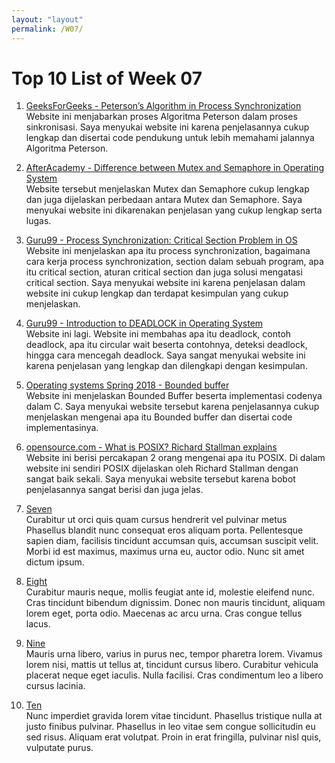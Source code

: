 ```yaml
---
layout: "layout"
permalink: /W07/
---
```


# Top 10 List of Week 07

1. [GeeksForGeeks - Peterson’s Algorithm in Process Synchronization](https://www.geeksforgeeks.org/petersons-algorithm-in-process-synchronization/)<br>
Website ini menjabarkan proses Algoritma Peterson dalam proses sinkronisasi. Saya menyukai website ini karena penjelasannya cukup lengkap
dan disertai code pendukung untuk lebih memahami jalannya Algoritma Peterson.

2. [AfterAcademy - Difference between Mutex and Semaphore in Operating System](https://afteracademy.com/blog/difference-between-mutex-and-semaphore-in-operating-system)<br>
Website tersebut menjelaskan Mutex dan Semaphore cukup lengkap dan juga dijelaskan perbedaan antara Mutex dan Semaphore. Saya menyukai
website ini dikarenakan penjelasan yang cukup lengkap serta lugas.

3. [Guru99 - Process Synchronization: Critical Section Problem in OS](https://www.guru99.com/process-synchronization.html)<br>
Website ini menjelaskan apa itu process synchronization, bagaimana cara kerja process synchronization, section dalam sebuah program,
apa itu critical section, aturan critical section dan juga solusi mengatasi critical section. Saya menyukai website ini karena penjelasan
dalam website ini cukup lengkap dan terdapat kesimpulan yang cukup menjelaskan.

4. [Guru99 - Introduction to DEADLOCK in Operating System](https://www.guru99.com/deadlock-in-operating-system.html)<br>
Website ini lagi. Website ini membahas apa itu deadlock, contoh deadlock, apa itu circular wait beserta contohnya, deteksi deadlock,
hingga cara mencegah deadlock. Saya sangat menyukai website ini karena penjelasan yang lengkap dan dilengkapi dengan kesimpulan.

5. [Operating systems Spring 2018 - Bounded buffer](http://www.it.uu.se/education/course/homepage/os/vt18/module-4/bounded-buffer/)<br>
Website ini menjelaskan Bounded Buffer beserta implementasi codenya dalam C. Saya menyukai website tersebut karena penjelasannya
cukup menjelaskan mengenai apa itu Bounded buffer dan disertai code implementasinya.

6. [opensource.com - What is POSIX? Richard Stallman explains](https://opensource.com/article/19/7/what-posix-richard-stallman-explains)<br>
Website ini berisi percakapan 2 orang mengenai apa itu POSIX. Di dalam website ini sendiri POSIX dijelaskan oleh Richard Stallman dengan
sangat baik sekali. Saya menyukai website tersebut karena bobot penjelasannya sangat berisi dan juga jelas.

7. [Seven](https://en.wikipedia.org/wiki/7)<br>
Curabitur ut orci quis quam cursus hendrerit vel pulvinar metus
Phasellus blandit nunc consequat eros aliquam porta.
Pellentesque sapien diam, facilisis tincidunt accumsan quis, accumsan suscipit velit. 
Morbi id est maximus, maximus urna eu, auctor odio. 
Nunc sit amet dictum ipsum.

8. [Eight](https://en.wikipedia.org/wiki/8)<br>
Curabitur mauris neque, mollis feugiat ante id, molestie eleifend nunc.
Cras tincidunt bibendum dignissim.
Donec non mauris tincidunt, aliquam lorem eget, porta odio.
Maecenas ac arcu urna.
Cras congue tellus lacus.

9. [Nine](https://en.wikipedia.org/wiki/9)<br>
Mauris urna libero, varius in purus nec, tempor pharetra lorem.
Vivamus lorem nisi, mattis ut tellus at, tincidunt cursus libero.
Curabitur vehicula placerat neque eget iaculis.
Nulla facilisi.
Cras condimentum leo a libero cursus lacinia.

10. [Ten](https://en.wikipedia.org/wiki/10)<br>
Nunc imperdiet gravida lorem vitae tincidunt. 
Phasellus tristique nulla at justo finibus pulvinar.
Phasellus in leo vitae sem congue sollicitudin eu sed risus.
Aliquam erat volutpat.
Proin in erat fringilla, pulvinar nisl quis, vulputate purus.

